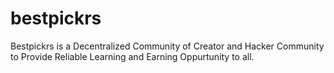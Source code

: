 # bestpickrs
Bestpickrs is a Decentralized Community of Creator and Hacker Community to Provide Reliable Learning and Earning Oppurtunity to all.
